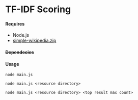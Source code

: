 # TF-IDF Scoring

#### Requires

- Node.js
- [simple-wikipedia.zip](https://georgms.github.io/textsearch102/files/simple-wikipedia.zip)

#### ~~Dependecies~~

#### Usage

`node main.js` 

`node main.js <resource directory>` 

`node main.js <resource directory> <top result max count>`
